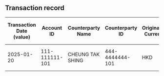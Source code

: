 ## Transaction record
| Transaction Date (value) | Account ID | Counterparty Name | Counterparty ID | Originating Currency | Originating Amount | Debit Credit Indicator | Beneficiary Bank Raw | Originator Bank Raw | Beneficiary Name | Originator Account Number | Transaction Type Source | Transaction Code Description | Sending Bank Account Number | Sending Bank Address | Converted Amount | Fraud payment |
| --- | --- | --- | --- | --- | --- | --- | --- | --- | --- | --- | --- | --- | --- | --- | --- | --- |
| 2025-01-20 | 111-111111-101 | CHEUNG TAK SHING | 444-4444444-101 | HKD | 130000 | C | Hang Seng Bank Ltd. | Bank of Communications (Hong Kong) Ltd. | CHAN TAI MAN | 444-4444444-101 | CWTF | Default transaction | NaN | Bank of Communications (Hong Kong) Ltd. | 130000 | 1 |